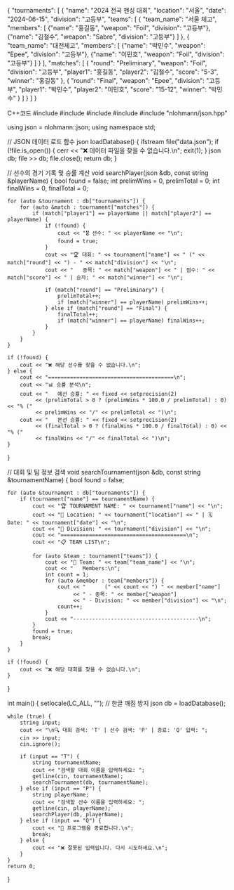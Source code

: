 {
  "tournaments": [
    {
      "name": "2024 전국 펜싱 대회",
      "location": "서울",
      "date": "2024-06-15",
      "division": "고등부",
      "teams": [
        {
          "team_name": "서울 체고",
          "members": [
            {"name": "홍길동", "weapon": "Foil", "division": "고등부"},
            {"name": "김철수", "weapon": "Sabre", "division": "고등부"}
          ]
        },
        {
          "team_name": "대전체고",
          "members": [
            {"name": "박민수", "weapon": "Epee", "division": "고등부"},
            {"name": "이민호", "weapon": "Foil", "division": "고등부"}
          ]
        }
      ],
      "matches": [
        {
          "round": "Preliminary",
          "weapon": "Foil",
          "division": "고등부",
          "player1": "홍길동",
          "player2": "김철수",
          "score": "5-3",
          "winner": "홍길동"
        },
        {
          "round": "Final",
          "weapon": "Epee",
          "division": "고등부",
          "player1": "박민수",
          "player2": "이민호",
          "score": "15-12",
          "winner": "박민수"
        }
      ]
    }
  ]
}




C++코드
#include <iostream>
#include <fstream>
#include <string>
#include <iomanip>
#include "nlohmann/json.hpp"

using json = nlohmann::json;
using namespace std;

// JSON 데이터 로드 함수
json loadDatabase() {
    ifstream file("data.json");
    if (!file.is_open()) {
        cerr << "❌ 데이터 파일을 찾을 수 없습니다.\n";
        exit(1);
    }
    json db;
    file >> db;
    file.close();
    return db;
}

// 선수의 경기 기록 및 승률 계산
void searchPlayer(json &db, const string &playerName) {
    bool found = false;
    int prelimWins = 0, prelimTotal = 0;
    int finalWins = 0, finalTotal = 0;

    for (auto &tournament : db["tournaments"]) {
        for (auto &match : tournament["matches"]) {
            if (match["player1"] == playerName || match["player2"] == playerName) {
                if (!found) {
                    cout << "🎖 선수: " << playerName << "\n";
                    found = true;
                }
                cout << "🏆 대회: " << tournament["name"] << " (" << match["round"] << ") - " << match["division"] << "\n";
                cout << "   종목: " << match["weapon"] << " | 점수: " << match["score"] << " | 승자: " << match["winner"] << "\n";

                if (match["round"] == "Preliminary") {
                    prelimTotal++;
                    if (match["winner"] == playerName) prelimWins++;
                } else if (match["round"] == "Final") {
                    finalTotal++;
                    if (match["winner"] == playerName) finalWins++;
                }
            }
        }
    }

    if (!found) {
        cout << "❌ 해당 선수를 찾을 수 없습니다.\n";
    } else {
        cout << "========================================\n";
        cout << "📊 승률 분석\n";
        cout << "   예선 승률: " << fixed << setprecision(2)
             << (prelimTotal > 0 ? (prelimWins * 100.0 / prelimTotal) : 0) << "% (" 
             << prelimWins << "/" << prelimTotal << ")\n";
        cout << "   본선 승률: " << fixed << setprecision(2)
             << (finalTotal > 0 ? (finalWins * 100.0 / finalTotal) : 0) << "% (" 
             << finalWins << "/" << finalTotal << ")\n";
    }
}

// 대회 및 팀 정보 검색
void searchTournament(json &db, const string &tournamentName) {
    bool found = false;

    for (auto &tournament : db["tournaments"]) {
        if (tournament["name"] == tournamentName) {
            cout << "🏆 TOURNAMENT NAME: " << tournament["name"] << "\n";
            cout << "📍 Location: " << tournament["location"] << " | 🗓 Date: " << tournament["date"] << "\n";
            cout << "🔹 Division: " << tournament["division"] << "\n";
            cout << "========================================\n";
            cout << "📋 TEAM LIST\n";

            for (auto &team : tournament["teams"]) {
                cout << "🔹 Team: " << team["team_name"] << "\n";
                cout << "   Members:\n";
                int count = 1;
                for (auto &member : team["members"]) {
                    cout << "      (" << count << ") " << member["name"] 
                         << " - 종목: " << member["weapon"]
                         << " - Division: " << member["division"] << "\n";
                    count++;
                }
                cout << "----------------------------------------\n";
            }
            found = true;
            break;
        }
    }

    if (!found) {
        cout << "❌ 해당 대회를 찾을 수 없습니다.\n";
    }
}

int main() {
    setlocale(LC_ALL, ""); // 한글 깨짐 방지
    json db = loadDatabase();

    while (true) {
        string input;
        cout << "\n🔍 대회 검색: 'T' | 선수 검색: 'P' | 종료: 'Q' 입력: ";
        cin >> input;
        cin.ignore();

        if (input == "T") {
            string tournamentName;
            cout << "검색할 대회 이름을 입력하세요: ";
            getline(cin, tournamentName);
            searchTournament(db, tournamentName);
        } else if (input == "P") {
            string playerName;
            cout << "검색할 선수 이름을 입력하세요: ";
            getline(cin, playerName);`
            searchPlayer(db, playerName);
        } else if (input == "Q") {
            cout << "🚪 프로그램을 종료합니다.\n";
            break;
        } else {
            cout << "❌ 잘못된 입력입니다. 다시 시도하세요.\n";
        }
    }
    return 0;
}
